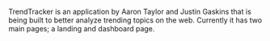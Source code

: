 TrendTracker is an application by Aaron Taylor and Justin Gaskins that is being built
to better analyze trending topics on the web. Currently it has two main pages; a landing and
dashboard page.
